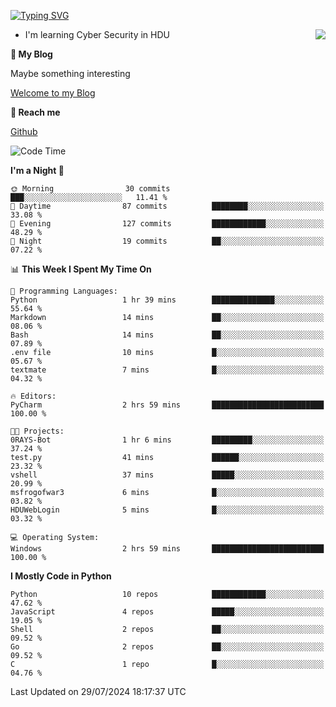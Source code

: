 [![Typing SVG](https://readme-typing-svg.herokuapp.com?font=Fira+Code&pause=1000&random=false&width=450&height=60&lines=Hello+%F0%9F%91%8B%F0%9F%8F%BB;I'm+JBNRZ)](https://git.io/typing-svg)

<a href="#">
  <img align="right" src="https://github-readme-stats.vercel.app/api?username=JBNRZ&show_icons=true&bg_color=15,f2f7fd,E0EAFC" />
</a>

- I'm learning Cyber Security in HDU

 **🌱 My Blog**

Maybe something interesting

[Welcome to my Blog](https://jbnrz.com.cn/)

 **💬 Reach me** 

[Github](https://github.com/JBNRZ)


<!--START_SECTION:waka-->
![Code Time](http://img.shields.io/badge/Code%20Time-616%20hrs%201%20min-blue)

**I'm a Night 🦉** 

```text
🌞 Morning                30 commits          ███░░░░░░░░░░░░░░░░░░░░░░   11.41 % 
🌆 Daytime                87 commits          ████████░░░░░░░░░░░░░░░░░   33.08 % 
🌃 Evening                127 commits         ████████████░░░░░░░░░░░░░   48.29 % 
🌙 Night                  19 commits          ██░░░░░░░░░░░░░░░░░░░░░░░   07.22 % 
```


📊 **This Week I Spent My Time On** 

```text
💬 Programming Languages: 
Python                   1 hr 39 mins        ██████████████░░░░░░░░░░░   55.64 % 
Markdown                 14 mins             ██░░░░░░░░░░░░░░░░░░░░░░░   08.06 % 
Bash                     14 mins             ██░░░░░░░░░░░░░░░░░░░░░░░   07.89 % 
.env file                10 mins             █░░░░░░░░░░░░░░░░░░░░░░░░   05.67 % 
textmate                 7 mins              █░░░░░░░░░░░░░░░░░░░░░░░░   04.32 % 

🔥 Editors: 
PyCharm                  2 hrs 59 mins       █████████████████████████   100.00 % 

🐱‍💻 Projects: 
0RAYS-Bot                1 hr 6 mins         █████████░░░░░░░░░░░░░░░░   37.24 % 
test.py                  41 mins             ██████░░░░░░░░░░░░░░░░░░░   23.32 % 
vshell                   37 mins             █████░░░░░░░░░░░░░░░░░░░░   20.99 % 
msfrogofwar3             6 mins              █░░░░░░░░░░░░░░░░░░░░░░░░   03.82 % 
HDUWebLogin              5 mins              █░░░░░░░░░░░░░░░░░░░░░░░░   03.32 % 

💻 Operating System: 
Windows                  2 hrs 59 mins       █████████████████████████   100.00 % 
```

**I Mostly Code in Python** 

```text
Python                   10 repos            ████████████░░░░░░░░░░░░░   47.62 % 
JavaScript               4 repos             █████░░░░░░░░░░░░░░░░░░░░   19.05 % 
Shell                    2 repos             ██░░░░░░░░░░░░░░░░░░░░░░░   09.52 % 
Go                       2 repos             ██░░░░░░░░░░░░░░░░░░░░░░░   09.52 % 
C                        1 repo              █░░░░░░░░░░░░░░░░░░░░░░░░   04.76 % 
```




 Last Updated on 29/07/2024 18:17:37 UTC
<!--END_SECTION:waka-->
